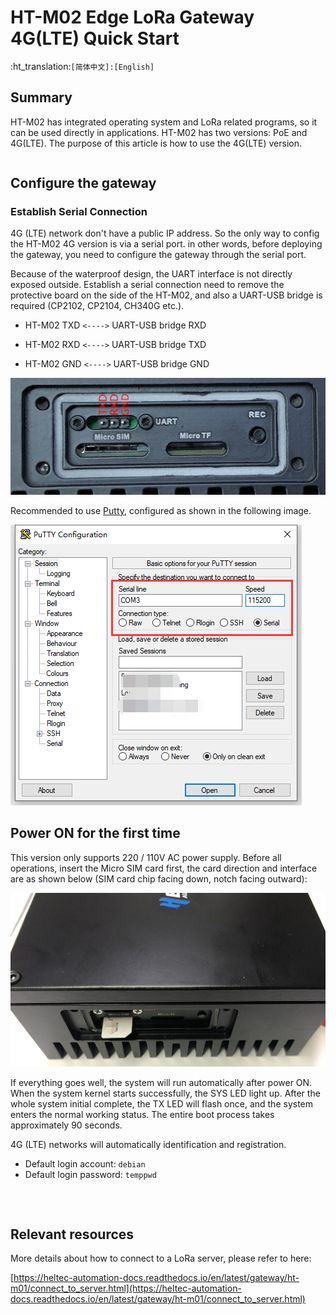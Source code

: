 # HT-M02 Edge LoRa Gateway 4G(LTE) Quick Start
:ht_translation:`[简体中文]:[English]`
## Summary

HT-M02 has integrated operating system and LoRa related programs, so it can be used directly in applications. HT-M02 has two versions: PoE and 4G(LTE). The purpose of this article is how to use the 4G(LTE) version.

``` Note:: Before powering up for the first time, make sure the antenna is properly installed in the appropriate location. The standard antenna itself is not water-discharged. If it is necessary to use it outdoors for a long time, it is recommended to use a plastic film to properly block the antenna part.

```

## Configure the gateway

### Establish Serial Connection

4G (LTE) network don't have a public IP address. So the only way to config the HT-M02 4G version is via a serial port. in other words, before deploying the gateway, you need to configure the gateway through the serial port.

Because of the waterproof design, the UART interface is not directly exposed outside. Establish a serial connection need to remove the protective board on the side of the HT-M02, and also a UART-USB bridge is required (CP2102, CP2104, CH340G etc.).

- HT-M02 TXD `<---->` UART-USB bridge RXD

- HT-M02 RXD `<---->` UART-USB bridge TXD

- HT-M02 GND `<---->` UART-USB bridge GND

![](img/quick_start_4g/04.png)

Recommended to use [Putty,](https://putty.org/) configured as shown in the following image. 

![](img/quick_start_4g/05.png)

## Power ON for the first time

This version only supports 220 / 110V AC power supply. Before all operations, insert the Micro SIM card first, the card direction and interface are as shown below (SIM card chip facing down, notch facing outward):

![](img/quick_start_4g/01.png)

If everything goes well, the system will run automatically after power ON. When the system kernel starts successfully, the SYS LED light up. After the whole system initial complete, the TX LED will flash once, and the system enters the normal working status. The entire boot process takes approximately 90 seconds.

4G (LTE) networks will automatically identification and registration.

- Default login account: `debian`
- Default login password: `temppwd`

``` Tp:: Many system logs printed on the putty terminal. Once the system is started, it can be logged in at any time.

```

&nbsp;

## Relevant resources

More details about how to connect to a LoRa server, please refer to here:

[https://heltec-automation-docs.readthedocs.io/en/latest/gateway/ht-m01/connect_to_server.html](https://heltec-automation-docs.readthedocs.io/en/latest/gateway/ht-m01/connect_to_server.html)